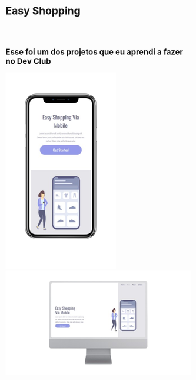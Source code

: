 <h1>Easy Shopping</h1>
<br>
<br>
<h2>Esse foi um dos projetos que eu aprendi a fazer no Dev Club</h2>

<img src="https://github.com/MatheusCardao/Easy_shopping/blob/main/assets/Easy_Shopping_cellphone_ios.png?raw=true" alt="ios-page-model" width= 300px> <img src="https://github.com/MatheusCardao/Easy_shopping/blob/main/assets/Easy_Shopping_ios.png?raw=true" alt="pc-page-model" width= 1000px>

